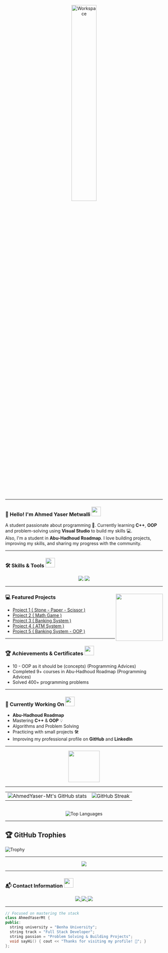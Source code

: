 <div align="center" width="100%">

<img src="https://github.com/SP-XD/SP-XD/blob/main/images/dev-working_rounded.gif?raw=true" alt="Workspace" width="40%"/><br>

</div>

<hr>

### 👋 Hello! I'm **Ahmed Yaser Metwalli** <img src="https://media.giphy.com/media/WUlplcMpOCEmTGBtBW/giphy.gif" width="30">
A student passionate about programming 🚀. Currently learning **C++**, **OOP** and problem-solving using **Visual Studio** to build my skills 💻.  
Also, I'm a student in **Abu-Hadhoud Roadmap**. I love building projects, improving my skills, and sharing my progress with the community.

---

### 🛠️ Skills & Tools <img src="https://media.giphy.com/media/3o7TKPdUkkbCAVqW4w/giphy.gif" width="30">
<div align="center">
  <img src="https://img.shields.io/badge/C++-00599C?style=for-the-badge&logo=c%2B%2B&logoColor=white" />
  <img src="https://img.shields.io/badge/Visual%20Studio-5C2D91?style=for-the-badge&logo=visual-studio&logoColor=white" />
</div>

---

### 💻 Featured Projects <img align="right" src="https://media.giphy.com/media/qgQUggAC3Pfv687qPC/giphy.gif" width="150" />
- [Project 1 ( Stone - Paper - Scissor )](https://github.com/AhmedYaser-Mt/Project-1-Stone---Paper---Scissor-)
- [Project 2 ( Math Game )](https://github.com/AhmedYaser-Mt/Project-2-Math-Game-)
- [Project 3 ( Banking System )](https://github.com/AhmedYaser-Mt/Project-3-Bank-1-)
- [Project 4 ( ATM System )](https://github.com/AhmedYaser-Mt/Project-4-ATM-System-)
- [Project 5 ( Banking System - OOP )]()

---

### 🏆 Achievements & Certificates <img src="https://media.giphy.com/media/26FPnsRww5Zm4/giphy.gif" width="30">
- 10 - OOP as it should be (concepts) (Programming Advices)
- Completed 9+ courses in Abu-Hadhoud Roadmap (Programming Advices)
- Solved 400+ programming problems

---

### 🎯 Currently Working On <img src="https://media.giphy.com/media/xT8qBepJQzUjXpeWU8/giphy.gif" width="30">
- **Abu-Hadhoud Roadmap**
- Mastering **C++** & **OOP** 💡  
- Algorithms and Problem Solving  
- Practicing with small projects 🛠️  
- Improving my professional profile on **GitHub** and **LinkedIn**

---

<div align="center">
  <img src="https://github.com/SP-XD/SP-XD/blob/main/images/Developer.gif" width="100" />
</div>

---

<div align="center"> 
  <table> 
    <tr> 
      <td> 
        <img src="https://github-readme-stats.vercel.app/api?username=AhmedYaser-Mt&show_icons=true&theme=tokyonight&hide_border=false&count_private=true&v=1" alt="AhmedYaser-Mt's GitHub stats" /> 
      </td> 
      <td> 
        <img src="https://github-readme-streak-stats.herokuapp.com/?user=AhmedYaser-Mt&theme=tokyonight&hide_border=false&v=1" alt="GitHub Streak" /> 
      </td> 
    </tr> 
  </table> 
  <br> 
  <img src="https://github-readme-stats.vercel.app/api/top-langs/?username=AhmedYaser-Mt&layout=compact&theme=tokyonight&hide_border=false&v=1" alt="Top Languages" /> 
</div>

---

## 🏆 GitHub Trophies
![Trophy](https://github-profile-trophy.vercel.app/?username=AhmedYaser-Mt&theme=darkhub&no-frame=true&no-bg=true&margin-w=5)


---

<p align="center">
  <img src="https://img.shields.io/github/followers/AhmedYaser-Mt?label=Followers&style=for-the-badge&logo=github&color=1f6feb" />
</p>

---

### 📬 Contact Information <img src="https://media.giphy.com/media/jqNPzdTTxQfOgOqpO4/giphy.gif" width="30">
<div align="center">
  <a href="https://www.linkedin.com/in/ahmed-yaser-mt">
    <img src="https://img.shields.io/badge/LinkedIn-0A66C2?style=for-the-badge&logo=linkedin&logoColor=white" />
  </a>
  <a href="mailto:ahmed.yaser.mt@gmail.com">
    <img src="https://img.shields.io/badge/Gmail-D14836?style=for-the-badge&logo=gmail&logoColor=white" />
  </a>
  <a href="https://wa.me/201014842264">
    <img src="https://img.shields.io/badge/WhatsApp-25D366?style=for-the-badge&logo=whatsapp&logoColor=white" />
  </a>
</div>

---

```cpp
// Focused on mastering the stack
class AhmedYaserMt {
public:
  string university = "Benha University";
  string track = "Full Stack Developer";
  string passion = "Problem Solving & Building Projects";
  void sayHi() { cout << "Thanks for visiting my profile! 🚀"; }
};
